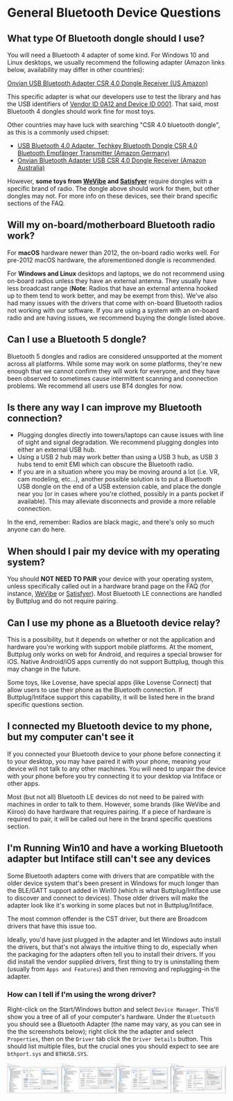 # General Bluetooth Device Questions

## What type Of Bluetooth dongle should I use?

You will need a Bluetooth 4 adapter of some kind. For Windows 10 and Linux desktops, we usually recommend the following adapter (Amazon links below, availability may differ in other countries):

[Onvian USB Bluetooth Adapter CSR 4.0 Dongle Receiver (US Amazon)](https://www.amazon.com/Onvian-Bluetooth-Receiver-Transfer-Wireless/dp/B07G9TSDCG/)

This specific adapter is what our developers use to test the library and has the USB identifiers of [Vendor ID 0A12 and Device ID 0001](https://the-sz.com/products/usbid/index.php?v=VID_0A12&p=PID_0001). That said, most Bluetooth 4 dongles should work fine for most toys.

Other countries may have luck with searching "CSR 4.0 bluetooth dongle", as this is a commonly used chipset:
- [USB Bluetooth 4.0 Adapter, Techkey Bluetooth Dongle CSR 4.0 Bluetooth Empfänger Transmitter (Amazon Germany)](https://www.amazon.de/Techkey-Bluetooth-Computer-Skype-Anruf-unterst%C3%BCtzt/dp/B07QL7C6WG)
- [Onvian Bluetooth Adapter USB CSR 4.0 Dongle Receiver (Amazon Australia)](https://www.amazon.com.au/Onvian-Bluetooth-Receiver-Transfer-Wireless/dp/B077Z27FTS)


However, **some toys from [WeVibe](./wevibe.md) and [Satisfyer](./satisfyer.md)** require dongles with a specific brand of radio. The dongle above should work for them, but other dongles may not. For more info on these devices, see their brand specific sections of the FAQ.

## Will my on-board/motherboard Bluetooth radio work?

For **macOS** hardware newer than 2012, the on-board radio works well. For pre-2012 macOS hardware, the aforementioned dongle is recommended.

For **Windows and Linux** desktops and laptops, we do not recommend using on-board radios unless they have an external antenna. They usually have less broadcast range (**Note**: Radios that have an external antenna hooked up to them tend to work better, and may be exempt from this). We've also had many issues with the drivers that come with on-board Bluetooth radios not working with our software. If you are using a system with an on-board radio and are having issues, we recommend buying the dongle listed above.

## Can I use a Bluetooth 5 dongle?

Bluetooth 5 dongles and radios are considered unsupported at the moment across all platforms. While
some may work on some platforms, they're new enough that we cannot confirm they will work for
everyone, and they have been observed to sometimes cause intermittent scanning and connection
problems. We recommend all users use BT4 dongles for now.

## Is there any way I can improve my Bluetooth connection?

* Plugging dongles directly into towers/laptops can cause issues with line of sight and signal
  degradation. We recommend plugging dongles into either an external USB hub.
* Using a USB 2 hub may work better than using a USB 3 hub, as USB 3 hubs tend to emit EMI which can
  obscure the Bluetooth radio.
* If you are in a situation where you may be moving around a lot (i.e. VR, cam modeling, etc...),
  another possible solution is to put a Bluetooth USB dongle on the end of a USB extension cable,
  and place the dongle near you (or in cases where you're clothed, possibly in a pants pocket if
  available). This may alleviate disconnects and provide a more reliable connection.

In the end, remember: Radios are black magic, and there's only so much anyone can do here.

## When should I pair my device with my operating system?

You should **NOT NEED TO PAIR** your device with your operating system, unless specifically called out in a hardware brand page on the FAQ (for instance, [WeVibe](hardware/wevibe.md) or [Satisfyer](hardware/satisfyer.md)). Most Bluetooth LE connections are handled by Buttplug and do not require pairing.

## Can I use my phone as a Bluetooth device relay?

This is a possibility, but it depends on whether or not the application and hardware you're working
with support mobile platforms. At the moment, Buttplug only works on web for Android, and requires a
special browser for iOS. Native Android/iOS apps currently do not support Buttplug, though this may
change in the future.

Some toys, like Lovense, have special apps (like Lovense Connect) that allow users to use their
phone as the Bluetooth connection. If Buttplug/Intiface support this capability, it will be listed
here in the brand specific questions section.

## I connected my Bluetooth device to my phone, but my computer can't see it

If you connected your Bluetooth device to your phone before connecting it to your desktop, you may
have paired it with your phone, meaning your device will not talk to any other machines. You will
need to unpair the device with your phone before you try connecting it to your desktop via Intiface
or other apps.

Most (but not all) Bluetooth LE devices do not need to be paired with machines in order to talk to
them. However, some brands (like WeVibe and Kiiroo) do have hardware that requires pairing. If a
piece of hardware is required to pair, it will be called out here in the brand specific questions
section.

## I'm Running Win10 and have a working Bluetooth adapter but Intiface still can't see any devices

Some Bluetooth adapters come with drivers that are compatible with the older device system that's been present in Windows for much longer than the BLE/GATT support added in Win10 (which is what Buttplug/Intiface use to discover and connect to devices). Those older drivers will make the adapter look like it's working in some places but not in Buttplug/Intiface.

The most common offender is the CST driver, but there are Broadcom drivers that have this issue too.

Ideally, you'd have just plugged in the adapter and let Windows auto install the drivers, but that's not always the intuitive thing to do, especially when the packaging for the adapters often tell you to install their drivers. If you did install the vendor supplied drivers, first thing to try is uninstalling them (usually from `Apps and Features`) and then removing and replugging-in the adapter.

### How can I tell if I'm using the wrong driver?

Right-click on the Start/Windows button and select `Device Manager`. This'll show you a tree of all of your computer's hardware. Under the `Bluetooth` you should see a Bluetooth Adapter (the name may vary, as you can see in the the screenshots below); right click the the adapter and select `Properties`, then on the `Driver` tab click the `Driver Details` button. This should list multiple files, but the crucial ones you should expect to see are `bthport.sys` and `BTHUSB.SYS`.

<img src="./devman-cst.png" style="width:25%;" /><img src="./devman-broadcom.png" style="width:25%;" /><img src="./devman-intel.png" style="width:25%;" /><img src="./devman-realtek.png" style="width:25%;" />

